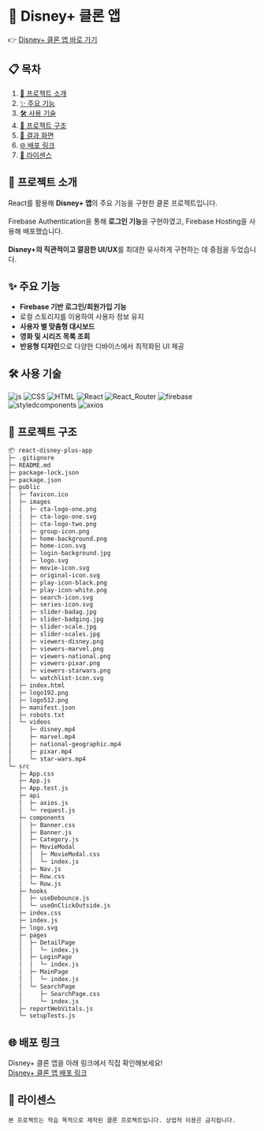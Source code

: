 # 🎥 Disney+ 클론 앱

👉 [Disney+ 클론 앱 바로 가기](https://react-disney-plus-app-a8514.web.app/)

## 📋 목차
1. [📖 프로젝트 소개](#프로젝트-소개)
2. [✨ 주요 기능](#주요-기능)
3. [🛠️ 사용 기술](#사용-기술)
4. [📂 프로젝트 구조](#프로젝트-구조)
5. [📸 결과 화면](#결과-화면)
6. [🌐 배포 링크](#배포-링크)
7. [📜 라이센스](#라이센스)

## 📖 프로젝트 소개
React를 활용해 **Disney+ 앱**의 주요 기능을 구현한 클론 프로젝트입니다.<br>  
Firebase Authentication을 통해 **로그인 기능**을 구현하였고, Firebase Hosting을 사용해 배포했습니다.<br>  
**Disney+의 직관적이고 깔끔한 UI/UX**를 최대한 유사하게 구현하는 데 중점을 두었습니다.<br>

## ✨ 주요 기능
- **Firebase 기반 로그인/회원가입 기능**
- 로컬 스토리지를 이용하여 사용자 정보 유지
- **사용자 별 맞춤형 대시보드**
- **영화 및 시리즈 목록 조회**
- **반응형 디자인**으로 다양한 디바이스에서 최적화된 UI 제공

## 🛠️ 사용 기술
![js](https://img.shields.io/badge/JavaScript-F7DF1E?style=for-the-badge&logo=JavaScript&logoColor=white)
![CSS](https://img.shields.io/badge/css3-1572B6?style=for-the-badge&logo=css3&logoColor=white)
![HTML](https://img.shields.io/badge/html5-E34F26?style=for-the-badge&logo=html5&logoColor=white)
![React](https://img.shields.io/badge/react-61DAFB?style=for-the-badge&logo=react&logoColor=white)
![React_Router](https://img.shields.io/badge/reactrouter-CA4245?style=for-the-badge&logo=reactrouter&logoColor=white)
![firebase](https://img.shields.io/badge/firebase-DD2C00?style=for-the-badge&logo=firebase&logoColor=white)
![styledcomponents](https://img.shields.io/badge/styledcomponents-DB7093?style=for-the-badge&logo=styledcomponents&logoColor=white)
![axios](https://img.shields.io/badge/axios-5A29E4?style=for-the-badge&logo=axios&logoColor=white)

## 📂 프로젝트 구조
```bash
📦 react-disney-plus-app
├─ .gitignore
├─ README.md
├─ package-lock.json
├─ package.json
├─ public
│  ├─ favicon.ico
│  ├─ images
│  │  ├─ cta-logo-one.png
│  │  ├─ cta-logo-one.svg
│  │  ├─ cta-logo-two.png
│  │  ├─ group-icon.png
│  │  ├─ home-background.png
│  │  ├─ home-icon.svg
│  │  ├─ login-background.jpg
│  │  ├─ logo.svg
│  │  ├─ movie-icon.svg
│  │  ├─ original-icon.svg
│  │  ├─ play-icon-black.png
│  │  ├─ play-icon-white.png
│  │  ├─ search-icon.svg
│  │  ├─ series-icon.svg
│  │  ├─ slider-badag.jpg
│  │  ├─ slider-badging.jpg
│  │  ├─ slider-scale.jpg
│  │  ├─ slider-scales.jpg
│  │  ├─ viewers-disney.png
│  │  ├─ viewers-marvel.png
│  │  ├─ viewers-national.png
│  │  ├─ viewers-pixar.png
│  │  ├─ viewers-starwars.png
│  │  └─ watchlist-icon.svg
│  ├─ index.html
│  ├─ logo192.png
│  ├─ logo512.png
│  ├─ manifest.json
│  ├─ robots.txt
│  └─ videos
│     ├─ disney.mp4
│     ├─ marvel.mp4
│     ├─ national-geographic.mp4
│     ├─ pixar.mp4
│     └─ star-wars.mp4
└─ src
   ├─ App.css
   ├─ App.js
   ├─ App.test.js
   ├─ api
   │  ├─ axios.js
   │  └─ request.js
   ├─ components
   │  ├─ Banner.css
   │  ├─ Banner.js
   │  ├─ Category.js
   │  ├─ MovieModal
   │  │  ├─ MovieModal.css
   │  │  └─ index.js
   │  ├─ Nav.js
   │  ├─ Row.css
   │  └─ Row.js
   ├─ hooks
   │  ├─ useDebounce.js
   │  └─ useOnClickOutside.js
   ├─ index.css
   ├─ index.js
   ├─ logo.svg
   ├─ pages
   │  ├─ DetailPage
   │  │  └─ index.js
   │  ├─ LoginPage
   │  │  └─ index.js
   │  ├─ MainPage
   │  │  └─ index.js
   │  └─ SearchPage
   │     ├─ SearchPage.css
   │     └─ index.js
   ├─ reportWebVitals.js
   └─ setupTests.js
```

## 🌐 배포 링크
Disney+ 클론 앱을 아래 링크에서 직접 확인해보세요!  
[Disney+ 클론 앱 배포 링크](https://react-disney-plus-app-a8514.web.app/)

## 📜 라이센스

```
본 프로젝트는 학습 목적으로 제작된 클론 프로젝트입니다. 상업적 이용은 금지됩니다.
```
